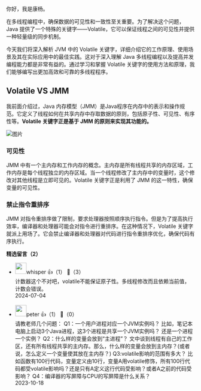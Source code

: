你好，我是康杨。

在多线程编程中，确保数据的可见性和一致性至关重要。为了解决这个问题，Java 提供了一个特殊的关键字——Volatile，它可以保证线程之间的可见性并提供一种轻量级的同步机制。

今天我们将深入解析 JVM 中的 Volatile 关键字，详细介绍它的工作原理、使用场景及其在实际应用中的最佳实践。这对于深入理解 Java 多线程编程以及提高并发编程能力都是非常有益的。通过学习和掌握 Volatile 关键字的使用方法和原理，我们能够编写出更加高效和可靠的多线程程序。

## Volatile VS JMM

我前面介绍过，Java 内存模型（JMM）是Java程序在内存中的表示和操作规范。它定义了线程如何在共享内存中存取数据的原则，包括原子性、可见性、有序性等。**Volatile 关键字正是基于 JMM 的原则来实现其功能的。**

![图片](https://static001.geekbang.org/resource/image/49/c9/491e73c5e5ec4e47768c42f4cacccfc9.jpg?wh=1858x872)

### 可见性

JMM 中有一个主内存和工作内存的概念。主内存是所有线程共享的内存区域，工作内存是每个线程独立的内存区域。当一个线程修改了主内存中的变量时，这个修改对其他线程是立即可见的。Volatile 关键字正是利用了 JMM 的这一特性，确保变量的可见性。

### 禁止指令重排序

JMM 对指令重排序做了限制，要求处理器按照顺序执行指令。但是为了提高执行效率，编译器和处理器可能会对指令进行重排序。在这种情况下，Volatile 关键字就派上用场了。它会禁止编译器和处理器对代码进行指令重排序优化，确保代码有序执行。
<div><strong>精选留言（2）</strong></div><ul>
<li><img src="https://static001.geekbang.org/account/avatar/00/10/b6/60/d3b03cb7.jpg" width="30px"><span>whisper</span> 👍（1） 💬（3）<div>计数器这个不对吧，volatile不能保证原子性。多线程修改而且依赖当前值，计数会错误。</div>2024-07-04</li><br/><li><img src="https://static001.geekbang.org/account/avatar/00/10/25/87/f3a69d1b.jpg" width="30px"><span>peter</span> 👍（1） 💬（0）<div>请教老师几个问题：
Q1：一个用户进程对应一个JVM实例吗？
比如，笔记本电脑上启动3个Java进程，这3个进程是共享一个JVM实例吗？ 还是一个进程一个实例？
Q2：什么样的变量会放到“主进程”？
文中谈到线程有自己的工作区，还有所有线程共享的主内存。那么，什么样的变量会放到主内存？(或者说，怎么定义一个变量使其放在主内存？)
Q3:volatile影响的范围有多大？
比如函数有100行代码，变量定义由10行，变量A用volatile修饰，所有100行代码都受volatile影响吗？还是只有A定义这行代码受影响？或者A之前的代码受影响？
Q4：编译器的写屏障与CPU的写屏障是什么关系？</div>2023-10-18</li><br/>
</ul>